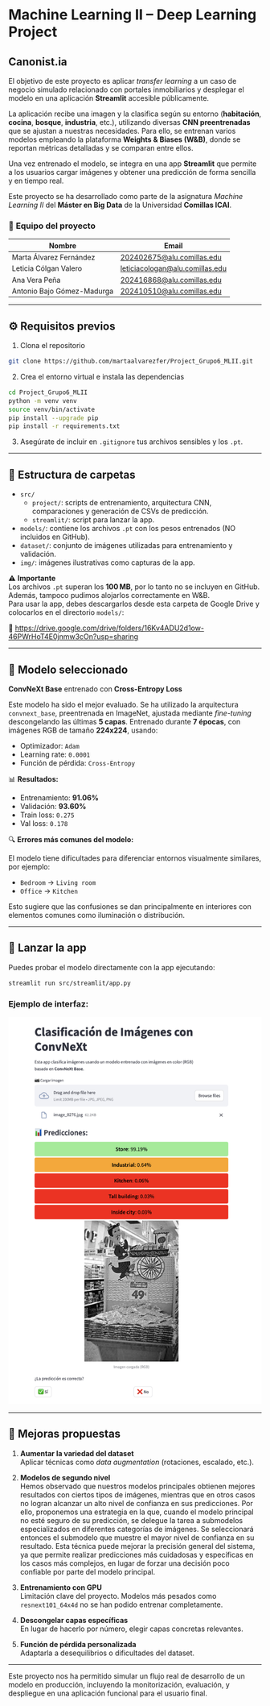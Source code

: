 # **Machine Learning II – Deep Learning Project**

## **Canonist.ia**

El objetivo de este proyecto es aplicar *transfer learning* a un caso de negocio simulado relacionado con portales inmobiliarios y desplegar el modelo en una aplicación **Streamlit** accesible públicamente.

La aplicación recibe una imagen y la clasifica según su entorno (**habitación**, **cocina**, **bosque**, **industria**, etc.), utilizando diversas **CNN preentrenadas** que se ajustan a nuestras necesidades. Para ello, se entrenan varios modelos empleando la plataforma **Weights & Biases (W&B)**, donde se reportan métricas detalladas y se comparan entre ellos. 

Una vez entrenado el modelo, se integra en una app **Streamlit** que permite a los usuarios cargar imágenes y obtener una predicción de forma sencilla y en tiempo real.

Este proyecto se ha desarrollado como parte de la asignatura *Machine Learning II* del **Máster en Big Data** de la Universidad **Comillas ICAI**.

### 👥 **Equipo del proyecto**

| Nombre                      | Email                              |
|----------------------------|------------------------------------|
| Marta Álvarez Fernández    | 202402675@alu.comillas.edu         |
| Leticia Cólgan Valero      | leticiacologan@alu.comillas.edu    |
| Ana Vera Peña              | 202416868@alu.comillas.edu         |
| Antonio Bajo Gómez-Madurga | 202410510@alu.comillas.edu         |

---

## ⚙️ **Requisitos previos**

1. Clona el repositorio

```bash
git clone https://github.com/martaalvarezfer/Project_Grupo6_MLII.git
```

2. Crea el entorno virtual e instala las dependencias

```bash
cd Project_Grupo6_MLII
python -m venv venv
source venv/bin/activate
pip install --upgrade pip
pip install -r requirements.txt
```

3. Asegúrate de incluir en `.gitignore` tus archivos sensibles y los `.pt`.

---

## 📁 **Estructura de carpetas**

- `src/`  
  - `project/`: scripts de entrenamiento, arquitectura CNN, comparaciones y generación de CSVs de predicción.  
  - `streamlit/`: script para lanzar la app.
- `models/`: contiene los archivos `.pt` con los pesos entrenados (NO incluidos en GitHub).
- `dataset/`: conjunto de imágenes utilizadas para entrenamiento y validación.
- `img/`: imágenes ilustrativas como capturas de la app.

⚠️ **Importante**  
Los archivos `.pt` superan los **100 MB**, por lo tanto no se incluyen en GitHub. Además, tampoco pudimos alojarlos correctamente en W&B.  
Para usar la app, debes descargarlos desde esta carpeta de Google Drive y colocarlos en el directorio `models/`:

🔗 https://drive.google.com/drive/folders/16Kv4ADU2d1ow-46PWrHoT4E0jnmw3cOn?usp=sharing

---

## 🧠 **Modelo seleccionado**

**ConvNeXt Base** entrenado con **Cross-Entropy Loss**

Este modelo ha sido el mejor evaluado. Se ha utilizado la arquitectura `convnext_base`, preentrenada en ImageNet, ajustada mediante *fine-tuning* descongelando las últimas **5 capas**. Entrenado durante **7 épocas**, con imágenes RGB de tamaño **224x224**, usando:

- Optimizador: `Adam`
- Learning rate: `0.0001`
- Función de pérdida: `Cross-Entropy`

📊 **Resultados:**

- Entrenamiento: **91.06%**
- Validación: **93.60%**
- Train loss: `0.275`
- Val loss: `0.178`

🔍 **Errores más comunes del modelo:**

El modelo tiene dificultades para diferenciar entornos visualmente similares, por ejemplo:

- `Bedroom` → `Living room` 
- `Office` → `Kitchen` 

Esto sugiere que las confusiones se dan principalmente en interiores con elementos comunes como iluminación o distribución.

---

## 🚀 **Lanzar la app**

Puedes probar el modelo directamente con la app ejecutando:

```bash
streamlit run src/streamlit/app.py
```

### Ejemplo de interfaz:

![App](img/app.png)

---

## 🔧 **Mejoras propuestas**

1. **Aumentar la variedad del dataset**  
   Aplicar técnicas como *data augmentation* (rotaciones, escalado, etc.).

2. **Modelos de segundo nivel**  
   Hemos observado que nuestros modelos principales obtienen mejores resultados con ciertos tipos de imágenes, mientras que en otros casos     no logran alcanzar un alto nivel de confianza en sus predicciones. Por ello, proponemos una estrategia en la que, cuando el modelo          principal no esté seguro de su predicción, se delegue la tarea a submodelos especializados en diferentes categorías de imágenes. Se         seleccionará entonces el submodelo que muestre el mayor nivel de confianza en su resultado. Esta técnica puede mejorar la precisión         general del sistema, ya que permite realizar predicciones más cuidadosas y específicas en los casos más complejos, en lugar de forzar       una decisión poco confiable por parte del modelo principal.

3. **Entrenamiento con GPU**  
   Limitación clave del proyecto. Modelos más pesados como `resnext101_64x4d` no se han podido entrenar completamente.

4. **Descongelar capas específicas**  
   En lugar de hacerlo por número, elegir capas concretas relevantes.

5. **Función de pérdida personalizada**  
   Adaptarla a desequilibrios o dificultades del dataset.

---

Este proyecto nos ha permitido simular un flujo real de desarrollo de un modelo en producción, incluyendo la monitorización, evaluación, y despliegue en una aplicación funcional para el usuario final.
